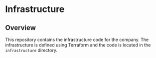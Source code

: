 # Infrastructure

## Overview

This repository contains the infrastructure code for the company.
The infrastructure is defined using Terraform and the code is located in the `infrastructure` directory.
